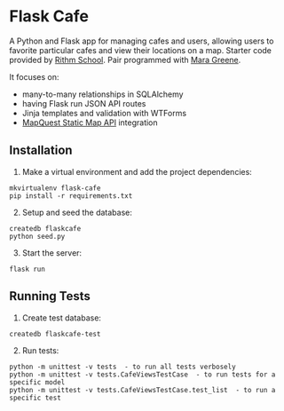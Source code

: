 # Flask Cafe

A Python and Flask app for managing cafes and users, allowing users to favorite particular cafes and view their locations on a map. Starter code provided by [Rithm School](https://www.rithmschool.com/). Pair programmed with [Mara Greene](https://github.com/mrgjune).

It focuses on:

* many-to-many relationships in SQLAlchemy
* having Flask run JSON API routes
* Jinja templates and validation with WTForms
* [MapQuest Static Map API](https://developer.mapquest.com/documentation/static-map-api/v5/) integration 

## Installation

1. Make a virtual environment and add the project dependencies: 
 
```
mkvirtualenv flask-cafe       
pip install -r requirements.txt
```

2. Setup and seed the database: 

```
createdb flaskcafe    
python seed.py
```

3. Start the server:  

```
flask run
```   

## Running Tests

1. Create test database:
 
```
createdb flaskcafe-test
```

2. Run tests:

```
python -m unittest -v tests  - to run all tests verbosely    
python -m unittest -v tests.CafeViewsTestCase  - to run tests for a specific model     
python -m unittest -v tests.CafeViewsTestCase.test_list  - to run a specific test 
```
